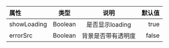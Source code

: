 属性 | 类型 | 说明 | 默认值
:- | :-: | :-: | -: 
showLoading | Boolean | 是否显示loading | true
errorSrc | Boolean | 背景是否带有透明度 | false


